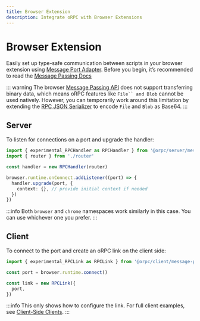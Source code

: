 ```yaml
---
title: Browser Extension
description: Integrate oRPC with Browser Extensions
---
```


# Browser Extension

Easily set up type-safe communication between scripts in your browser extension using [Message Port Adapter](/docs/adapters/message-port). Before you begin, it’s recommended to read the [Message Passing Docs](https://developer.chrome.com/docs/extensions/develop/concepts/messaging#connect)

::: warning
The browser [Message Passing API](https://developer.chrome.com/docs/extensions/develop/concepts/messaging) does not support transferring binary data, which means oRPC features like `File`` and Blob` cannot be used natively. However, you can temporarily work around this limitation by extending the [RPC JSON Serializer](/docs/advanced/rpc-json-serializer#extending-native-data-types) to encode `File` and `Blob` as Base64.
:::

## Server

To listen for connections on a port and upgrade the handler:

```ts
import { experimental_RPCHandler as RPCHandler } from '@orpc/server/message-port'
import { router } from './router'

const handler = new RPCHandler(router)

browser.runtime.onConnect.addListener((port) => {
  handler.upgrade(port, {
    context: {}, // provide initial context if needed
  })
})
```

:::info
Both `browser` and `chrome` namespaces work similarly in this case. You can use whichever one you prefer.
:::

## Client

To connect to the port and create an oRPC link on the client side:

```ts
import { experimental_RPCLink as RPCLink } from '@orpc/client/message-port'

const port = browser.runtime.connect()

const link = new RPCLink({
  port,
})
```

:::info
This only shows how to configure the link. For full client examples, see [Client-Side Clients](/docs/client/client-side).
:::
